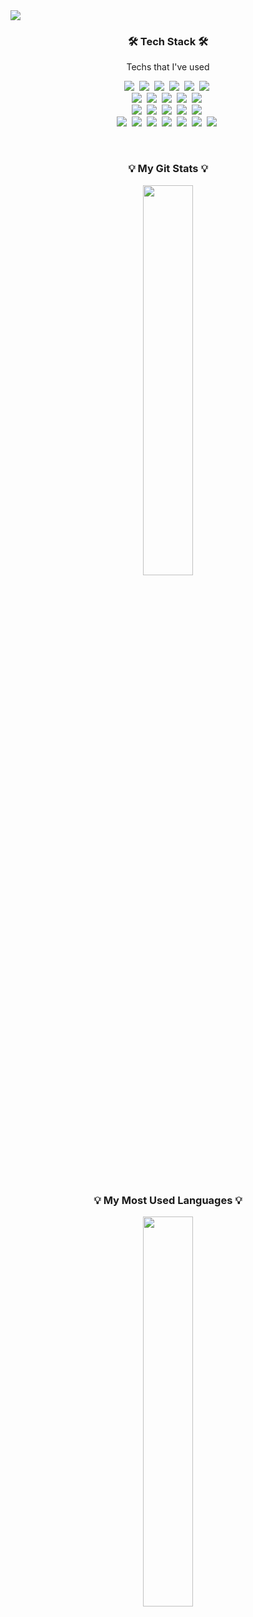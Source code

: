 <img src="https://capsule-render.vercel.app/api?type=waving&width=100%&height=300&section=header&text=KIM%20SE%20YUN🖥&fontAlign=40&fontAlignY=50&color=0:FF5733,100:900C3F&fontColor=FFFFFF&fontSize=90&stroke=FFFFFF&strokeWidth=1&">



<h3 align="center">🛠 Tech Stack 🛠</h3>

<p align="center"> Techs that I've used </p>

<p align="center">
  <a href="#"><img src="https://img.shields.io/badge/Python-3766AB?style=flat-square&logo=Python&logoColor=white"></a>&nbsp 
  <a href="#"><img src="https://img.shields.io/badge/C-A8B9CC?style=flat-square&logo=C&logoColor=white"></a>&nbsp 
  <a href="#"><img src="https://img.shields.io/badge/C++-00599C?style=flat-square&logo=cplusplus&logoColor=white"></a>&nbsp 
  <a href="#"><img src="https://img.shields.io/badge/Java-007396?style=flat-square&logo=java&logoColor=white"></a>&nbsp 
  <a href="#"><img src="https://img.shields.io/badge/JavaScript-F7DF1E?style=flat-square&logo=javascript&logoColor=black"></a>&nbsp
  <a href="#"><img src="https://img.shields.io/badge/Dart-0175C2?style=flat-square&logo=dart&logoColor=white"></a>&nbsp 
  <br>
  <a href="#"><img src="https://img.shields.io/badge/Arduino-00979D?style=flat-square&logo=Arduino&logoColor=white"></a>&nbsp
  <a href="#"><img src="https://img.shields.io/badge/Django-092E20?style=flat-square&logo=Django&logoColor=white"></a>&nbsp 
  <a href="#"><img src="https://img.shields.io/badge/React-61DAFB?style=flat-square&logo=react&logoColor=black"></a>&nbsp 
  <a href="#"><img src="https://img.shields.io/badge/Flutter-02569B?style=flat-square&logo=flutter&logoColor=white"></a>&nbsp 
  <a href="#"><img src="https://img.shields.io/badge/TensorFlow-FF6F00?style=flat-square&logo=tensorflow&logoColor=white"></a>&nbsp 
  <br>
  <a href="#"><img src="https://img.shields.io/badge/Linux-FCC624?style=flat-square&logo=Linux&logoColor=white"></a>&nbsp 
  <a href="#"><img src="https://img.shields.io/badge/Docker-2496ED?style=flat-square&logo=Docker&logoColor=white"></a>&nbsp
  <a href="#"><img src="https://img.shields.io/badge/Kubernetes-326CE5?style=flat-square&logo=Kubernetes&logoColor=white"></a>&nbsp
  <a href="#"><img src="https://img.shields.io/badge/Jenkins-D24939?style=flat-square&logo=Jenkins&logoColor=white"></a>&nbsp 
  <a href="#"><img src="https://img.shields.io/badge/Ansible-EE0000?style=flat-square&logo=Ansible&logoColor=white"></a>&nbsp 
  <br>
  <a href="#"><img src="https://img.shields.io/badge/Git-F05032?style=flat-square&logo=git&logoColor=white"></a>&nbsp 
  <a href="#"><img src="https://img.shields.io/badge/html5-11B48A?style=flat-square&logo=HTML5&logoColor=white"></a>&nbsp 
  <a href="#"><img src="https://img.shields.io/badge/Mysql-E6B91E?style=flat-square&logo=MySql&logoColor=white"></a>&nbsp
  <a href="#"><img src="https://img.shields.io/badge/aws-333664?style=flat-square&logo=amazon-aws&logoColor=white"/></a>&nbsp 
  <a href="#"><img src="https://img.shields.io/badge/Notion-000000?style=flat-square&logo=Notion&logoColor=white"></a>&nbsp
  <a href="#"><img src="https://img.shields.io/badge/AI-4285F4?style=flat-square&logo=google&logoColor=white"></a>&nbsp
  <a href="#"><img src="https://img.shields.io/badge/Prompt_Engineering-FF5733?style=flat-square&logo=openai&logoColor=white"></a>&nbsp
</p>


<br>
<h3 align="center">💡 My Git Stats 💡</h3>
<p align="center">
  <a href="https://github.com/parlyresk">
    <img align="center" src="https://github-readme-stats.vercel.app/api?username=parlyresk&show_icons=true" width=40%>
  </a>
</p>
<br>

<h3 align="center">💡 My Most Used Languages 💡</h3>
<p align="center">
  <a href="https://github.com/parlyresk">
    <img align="center" src="https://github-readme-stats.vercel.app/api/top-langs/?username=parlyresk&layout=compact&show_icons=true&show_owner=true&hide_title=false&theme=nord" width=40%>
  </a>
</p>

